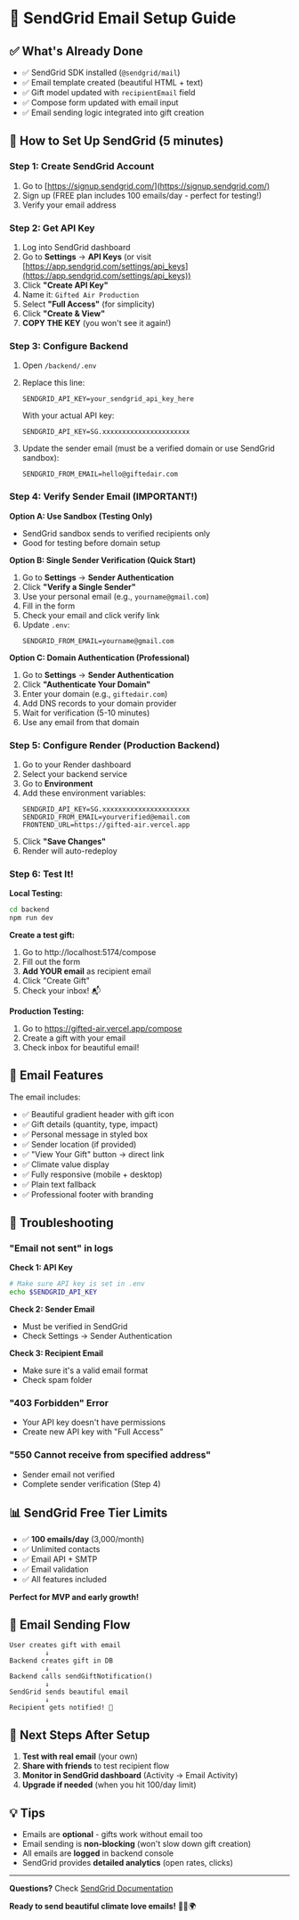 # 📧 SendGrid Email Setup Guide

## ✅ What's Already Done

- ✅ SendGrid SDK installed (`@sendgrid/mail`)
- ✅ Email template created (beautiful HTML + text)
- ✅ Gift model updated with `recipientEmail` field
- ✅ Compose form updated with email input
- ✅ Email sending logic integrated into gift creation

## 🚀 How to Set Up SendGrid (5 minutes)

### Step 1: Create SendGrid Account

1. Go to [https://signup.sendgrid.com/](https://signup.sendgrid.com/)
2. Sign up (FREE plan includes 100 emails/day - perfect for testing!)
3. Verify your email address

### Step 2: Get API Key

1. Log into SendGrid dashboard
2. Go to **Settings** → **API Keys** (or visit [https://app.sendgrid.com/settings/api_keys](https://app.sendgrid.com/settings/api_keys))
3. Click **"Create API Key"**
4. Name it: `Gifted Air Production`
5. Select **"Full Access"** (for simplicity)
6. Click **"Create & View"**
7. **COPY THE KEY** (you won't see it again!)

### Step 3: Configure Backend

1. Open `/backend/.env`
2. Replace this line:
   ```
   SENDGRID_API_KEY=your_sendgrid_api_key_here
   ```
   
   With your actual API key:
   ```
   SENDGRID_API_KEY=SG.xxxxxxxxxxxxxxxxxxxxxx
   ```

3. Update the sender email (must be a verified domain or use SendGrid sandbox):
   ```
   SENDGRID_FROM_EMAIL=hello@giftedair.com
   ```

### Step 4: Verify Sender Email (IMPORTANT!)

**Option A: Use Sandbox (Testing Only)**
- SendGrid sandbox sends to verified recipients only
- Good for testing before domain setup

**Option B: Single Sender Verification (Quick Start)**
1. Go to **Settings** → **Sender Authentication**
2. Click **"Verify a Single Sender"**
3. Use your personal email (e.g., `yourname@gmail.com`)
4. Fill in the form
5. Check your email and click verify link
6. Update `.env`:
   ```
   SENDGRID_FROM_EMAIL=yourname@gmail.com
   ```

**Option C: Domain Authentication (Professional)**
1. Go to **Settings** → **Sender Authentication**
2. Click **"Authenticate Your Domain"**
3. Enter your domain (e.g., `giftedair.com`)
4. Add DNS records to your domain provider
5. Wait for verification (5-10 minutes)
6. Use any email from that domain

### Step 5: Configure Render (Production Backend)

1. Go to your Render dashboard
2. Select your backend service
3. Go to **Environment**
4. Add these environment variables:
   ```
   SENDGRID_API_KEY=SG.xxxxxxxxxxxxxxxxxxxxxx
   SENDGRID_FROM_EMAIL=yourverified@email.com
   FRONTEND_URL=https://gifted-air.vercel.app
   ```
5. Click **"Save Changes"**
6. Render will auto-redeploy

### Step 6: Test It!

**Local Testing:**
```bash
cd backend
npm run dev
```

**Create a test gift:**
1. Go to http://localhost:5174/compose
2. Fill out the form
3. **Add YOUR email** as recipient email
4. Click "Create Gift"
5. Check your inbox! 📬

**Production Testing:**
1. Go to https://gifted-air.vercel.app/compose
2. Create a gift with your email
3. Check inbox for beautiful email!

## 🎨 Email Features

The email includes:

- ✅ Beautiful gradient header with gift icon
- ✅ Gift details (quantity, type, impact)
- ✅ Personal message in styled box
- ✅ Sender location (if provided)
- ✅ "View Your Gift" button → direct link
- ✅ Climate value display
- ✅ Fully responsive (mobile + desktop)
- ✅ Plain text fallback
- ✅ Professional footer with branding

## 🔧 Troubleshooting

### "Email not sent" in logs

**Check 1: API Key**
```bash
# Make sure API key is set in .env
echo $SENDGRID_API_KEY
```

**Check 2: Sender Email**
- Must be verified in SendGrid
- Check Settings → Sender Authentication

**Check 3: Recipient Email**
- Make sure it's a valid email format
- Check spam folder

### "403 Forbidden" Error

- Your API key doesn't have permissions
- Create new API key with "Full Access"

### "550 Cannot receive from specified address"

- Sender email not verified
- Complete sender verification (Step 4)

## 📊 SendGrid Free Tier Limits

- ✅ **100 emails/day** (3,000/month)
- ✅ Unlimited contacts
- ✅ Email API + SMTP
- ✅ Email validation
- ✅ All features included

**Perfect for MVP and early growth!**

## 🎯 Email Sending Flow

```
User creates gift with email
         ↓
Backend creates gift in DB
         ↓
Backend calls sendGiftNotification()
         ↓
SendGrid sends beautiful email
         ↓
Recipient gets notified! 🎉
```

## 🚀 Next Steps After Setup

1. **Test with real email** (your own)
2. **Share with friends** to test recipient flow
3. **Monitor in SendGrid dashboard** (Activity → Email Activity)
4. **Upgrade if needed** (when you hit 100/day limit)

## 💡 Tips

- Emails are **optional** - gifts work without email too
- Email sending is **non-blocking** (won't slow down gift creation)
- All emails are **logged** in backend console
- SendGrid provides **detailed analytics** (open rates, clicks)

---

**Questions?** Check [SendGrid Documentation](https://docs.sendgrid.com/)

**Ready to send beautiful climate love emails!** 📧💚🌍
